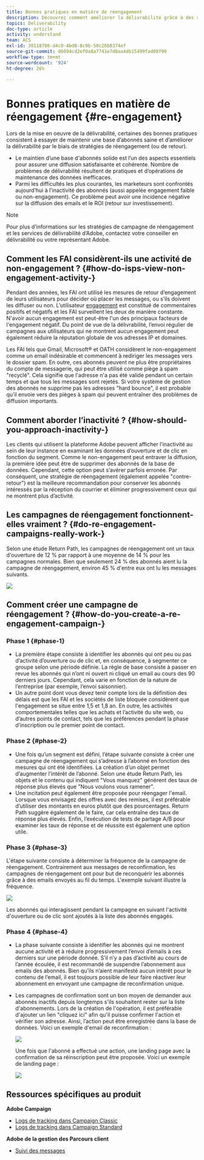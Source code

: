 ```yaml
---
title: Bonnes pratiques en matière de réengagement
description: Découvrez comment améliorer la délivrabilité grâce à des stratégies de réengagement.
topics: Deliverability
doc-type: article
activity: understand
team: ACS
exl-id: 30118706-d4c0-4bd8-8c9b-50c26b8374ef
source-git-commit: d6094cd2ef0a8a7741e7d8aa4db15499fad08f90
workflow-type: tm+mt
source-wordcount: '924'
ht-degree: 26%

---
```


# Bonnes pratiques en matière de réengagement {#re-engagement}

Lors de la mise en oeuvre de la délivrabilité, certaines des bonnes pratiques consistent à essayer de maintenir une base d’abonnés saine et d’améliorer la délivrabilité par le biais de stratégies de réengagement (ou de retour).

* Le maintien d’une base d&#39;abonnés solide est l’un des aspects essentiels pour assurer une diffusion satisfaisante et cohérente. Nombre de problèmes de délivrabilité résultent de pratiques et d’opérations de maintenance des données inefficaces.
* Parmi les difficultés les plus courantes, les marketeurs sont confrontés aujourd’hui à l’inactivité des abonnés (aussi appelée engagement faible ou non-engagement). Ce problème peut avoir une incidence négative sur la diffusion des emails et le ROI (retour sur investissement).

>[!NOTE]
>
>Pour plus d’informations sur les stratégies de campagne de réengagement et les services de délivrabilité d’Adobe, contactez votre conseiller en délivrabilité ou votre représentant Adobe.

## Comment les FAI considèrent-ils une activité de non-engagement ? {#how-do-isps-view-non-engagement-activity-}

Pendant des années, les FAI ont utilisé les mesures de retour d’engagement de leurs utilisateurs pour décider où placer les messages, ou s’ils doivent les diffuser ou non. L’utilisateur [engagement](/help/engagement.md) est constitué de commentaires positifs et négatifs et les FAI surveillent les deux de manière constante. N&#39;avoir aucun engagement est peut-être l&#39;un des principaux facteurs de l&#39;engagement négatif. Du point de vue de la délivrabilité, l’envoi régulier de campagnes aux utilisateurs qui ne montrent aucun engagement peut également réduire la réputation globale de vos adresses IP et domaines.

Les FAI tels que Gmail, Microsoft® et OATH considèrent le non-engagement comme un email indésirable et commencent à rediriger les messages vers le dossier spam. En outre, ces abonnés peuvent ne plus être propriétaires du compte de messagerie, qui peut être utilisé comme piège à spam &quot;recyclé&quot;. Cela signifie que l&#39;adresse n&#39;a pas été valide pendant un certain temps et que tous les messages sont rejetés. Si votre système de gestion des abonnés ne supprime pas les adresses &quot;hard bounce&quot;, il est probable qu’il envoie vers des pièges à spam qui peuvent entraîner des problèmes de diffusion importants.

## Comment aborder l’inactivité ? {#how-should-you-approach-inactivity-}

Les clients qui utilisent la plateforme Adobe peuvent afficher l’inactivité au sein de leur instance en examinant les données d’ouverture et de clic en fonction du segment. Comme le non-engagement peut entraver la diffusion, la première idée peut être de supprimer des abonnés de la base de données. Cependant, cette option peut s’avérer parfois erronée. Par conséquent, une stratégie de réengagement (également appelée &quot;contre-retour&quot;) est la meilleure recommandation pour conserver les abonnés intéressés par la réception du courrier et éliminer progressivement ceux qui ne montrent plus d’activité.

## Les campagnes de réengagement fonctionnent-elles vraiment ? {#do-re-engagement-campaigns-really-work-}

Selon une étude Return Path, les campagnes de réengagement ont un taux d&#39;ouverture de 12 % par rapport à une moyenne de 14 % pour les campagnes normales. Bien que seulement 24 % des abonnés aient lu la campagne de réengagement, environ 45 % d&#39;entre eux ont lu les messages suivants.

![](../../help/assets/deliverability_implementation_1.png)

## Comment créer une campagne de réengagement ? {#how-do-you-create-a-re-engagement-campaign-}

### Phase 1 {#phase-1}

* La première étape consiste à identifier les abonnés qui ont peu ou pas d’activité d’ouverture ou de clic et, en conséquence, à segmenter ce groupe selon une période définie. La règle de base consiste à passer en revue les abonnés qui n’ont ni ouvert ni cliqué un email au cours des 90 derniers jours. Cependant, cela varie en fonction de la nature de l’entreprise (par exemple, l’envoi saisonnier).
* Un autre point dont vous devez tenir compte lors de la définition des délais est que les FAI et les sociétés de liste bloquée considèrent que l&#39;engagement se situe entre 1,5 et 1,8 an. En outre, les activités comportementales telles que les achats et l’activité du site web, ou d’autres points de contact, tels que les préférences pendant la phase d’inscription ou le premier point de contact.

### Phase 2 {#phase-2}

* Une fois qu’un segment est défini, l’étape suivante consiste à créer une campagne de réengagement qui s’adresse à l’abonné en fonction des mesures qui ont été identifiées. La création d’un objet permet d’augmenter l’intérêt de l’abonné. Selon une étude Return Path, les objets et le contenu qui indiquent &quot;Vous manquez&quot; génèrent des taux de réponse plus élevés que &quot;Nous voulons vous ramener&quot;.
* Une incitation peut également être proposée pour réengager l&#39;email. Lorsque vous envisagez des offres avec des remises, il est préférable d’utiliser des montants en euros plutôt que des pourcentages. Return Path suggère également de le faire, car cela entraîne des taux de réponse plus élevés. Enfin, l’exécution de tests de partage A/B pour examiner les taux de réponse et de réussite est également une option utile.

### Phase 3 {#phase-3}

L&#39;étape suivante consiste à déterminer la fréquence de la campagne de réengagement. Contrairement aux messages de reconfirmation, les campagnes de réengagement ont pour but de reconquérir les abonnés grâce à des emails envoyés au fil du temps. L&#39;exemple suivant illustre la fréquence.

![](../../help/assets/deliverability_implementation_2.png)

Les abonnés qui interagissent pendant la campagne en suivant l&#39;activité d&#39;ouverture ou de clic sont ajoutés à la liste des abonnés engagés.

### Phase 4 {#phase-4}

* La phase suivante consiste à identifier les abonnés qui ne montrent aucune activité et à réduire progressivement l’envoi d’emails à ces derniers sur une période donnée. S’il n’y a pas d’activité au cours de l’année écoulée, il est recommandé de suspendre l’abonnement aux emails des abonnés. Bien qu’ils n’aient manifesté aucun intérêt pour le contenu de l’email, il est toujours possible de leur faire réactiver leur abonnement en envoyant une campagne de reconfirmation unique.
* Les campagnes de confirmation sont un bon moyen de demander aux abonnés inactifs depuis longtemps s&#39;ils souhaitent rester sur la liste d&#39;abonnements. Lors de la création de l&#39;opération, il est préférable d&#39;ajouter un lien &quot;cliquez ici&quot; afin qu&#39;il puisse confirmer l&#39;action et vérifier son adresse. Ainsi, l’action peut être enregistrée dans la base de données. Voici un exemple d&#39;email de reconfirmation :

   ![](../../help/assets/deliverability_implementation_3.png)

   Une fois que l&#39;abonné a effectué une action, une landing page avec la confirmation de sa réinscription peut être proposée. Voici un exemple de landing page :

   ![](../../help/assets/deliverability_implementation_4.png)

## Ressources spécifiques au produit

**Adobe Campaign**

* [Logs de tracking dans Campaign Classic](https://experienceleague.adobe.com/docs/campaign-classic/using/sending-messages/monitoring-deliveries/delivery-dashboard.html#tracking-logs)
* [Logs de tracking dans Campaign Standard](https://experienceleague.adobe.com/docs/campaign-standard/using/testing-and-sending/sending-and-tracking-messages/tracking-messages.html#tracking-logs)

**Adobe de la gestion des Parcours client**

* [Suivi des messages](https://experienceleague.adobe.com/docs/journey-optimizer/using/reporting/message-tracking.html?lang=fr)
